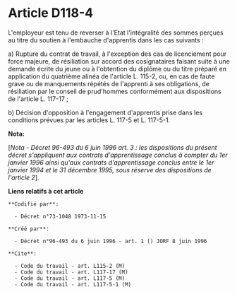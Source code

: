 # Article D118-4

L'employeur est tenu de reverser à l'Etat l'intégralité des sommes perçues au titre du soutien à l'embauche d'apprentis dans
les cas suivants :

a) Rupture du contrat de travail, à l'exception des cas de licenciement pour force majeure, de résiliation sur accord des
cosignataires faisant suite à une demande écrite du jeune ou à l'obtention du diplôme ou du titre préparé en application du
quatrième alinéa de l'article L. 115-2, ou, en cas de faute grave ou de manquements répétés de l'apprenti à ses obligations,
de résiliation par le conseil de prud'hommes conformément aux dispositions de l'article L. 117-17 ;

b) Décision d'opposition à l'engagement d'apprentis prise dans les conditions prévues par les articles L. 117-5 et L.
117-5-1.

**Nota:**

[*Nota - Décret 96-493 du 6 juin 1996 art. 3 : les dispositions du présent décret s'appliquent aux contrats d'apprentissage
conclus à compter du 1er janvier 1996 ainsi qu'aux contrats d'apprentissage conclus entre le 1er janvier 1994 et le 31
décembre 1995, sous réserve des dispositions de l'article 2*].

**Liens relatifs à cet article**

	**Codifié par**:

	  - Décret n°73-1048 1973-11-15

	**Créé par**:

	  - Décret n°96-493 du 6 juin 1996 - art. 1 () JORF 8 juin 1996

	**Cite**:

	  - Code du travail - art. L115-2 (M)
	  - Code du travail - art. L117-17 (M)
	  - Code du travail - art. L117-5 (M)
	  - Code du travail - art. L117-5-1 (M)
